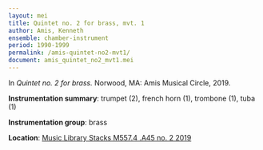 ```yaml
---
layout: mei
title: Quintet no. 2 for brass, mvt. 1
author: Amis, Kenneth
ensemble: chamber-instrument
period: 1990-1999
permalink: /amis-quintet-no2-mvt1/
document: amis_quintet_no2_mvt1.mei
---
```


In *Quintet no. 2 for brass.* Norwood, MA: Amis Musical Circle, 2019.

**Instrumentation summary**: trumpet (2), french horn (1), trombone (1), tuba (1)

**Instrumentation group**: brass

**Location**: <a href="https://tufts.primo.exlibrisgroup.com/permalink/01TUN_INST/1kc9gia/alma991018391714203851" target="_blank">Music Library Stacks M557.4 .A45 no. 2 2019</a>
